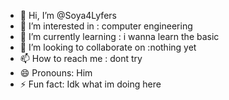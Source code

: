 - 👋 Hi, I’m @Soya4Lyfers
- 👀 I’m interested in : computer engineering
- 🌱 I’m currently learning : i wanna learn the basic
- 💞️ I’m looking to collaborate on :nothing yet
- 📫 How to reach me : dont try 
- 😄 Pronouns: Him
- ⚡ Fun fact: Idk what im doing here

<!---
Soya4Lyfers/Soya4Lyfers is a ✨ special ✨ repository because its `README.md` (this file) appears on your GitHub profile.
You can click the Preview link to take a look at your changes.
--->
